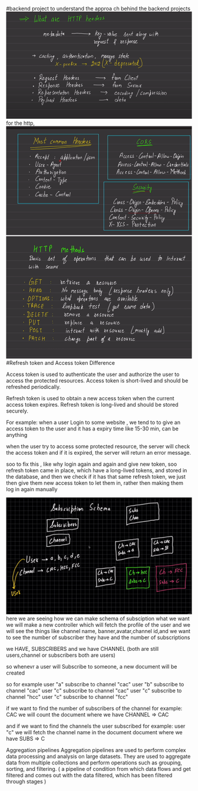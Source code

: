 #backend project to understand the approa ch behind the backend projects
![alt text](image.png) for the http,  
![alt text](image-1.png)
![alt text](image-2.png)
#Refresh token and Access token Difference

Access token is used to authenticate the user and authorize the user to access the protected resources. Access token is short-lived and should be refreshed periodically.

Refresh token is used to obtain a new access token when the current access token expires. Refresh token is long-lived and should be stored securely.

For example:
when a user Login to some website , we tend to to give an access token to the user and it has a expiry time like 15-30 min, can be anything

when the user try to access some protected resource, the server will check the access token and if it
is expired, the server will return an error message.

soo to fix this , like why login again and again and give new token,
soo refresh token came in place, which have a long-lived tokens, and stored in the database,
and then we check if it has that same refresh token, we just then give them new access token to let them in, rather then making them log in again manually


![alt text](<Screenshot 2024-08-20 145429.png>)
here we are seeing how we can make schema of subsciption 
what we want we will make a new controller which will fetch the profile of the user
and we will see the things like channel name, banner,avatar,channel id,and we want to see the 
number of subscriber they have and the number of subscriptions

we HAVE, SUBSCRIBERS and we have CHANNEL
(both are still users,channel or subscribers both are users)

so whenevr a user will Subscribe to someone, a new document will be created

so for example 
user "a" subscribe to channel "cac"
user "b" subscribe to channel "cac"
user "c" subscribe to channel "cac"
user "c" subscribe to channel "hcc"
user "c" subscribe to channel "fcc"

if we want to find the number of subscribers of the channel
for example: CAC
we will count the document where we have CHANNEL => CAC

and if we want to find the channels the user subscribed
for example: user "c"
we will fetch the channel name in the document document where we have SUBS => C

Aggregation pipelines
Aggregation pipelines are used to perform complex data processing and analysis on large datasets. They are used to aggregate data from multiple collections and perform operations such as grouping, sorting, and filtering.
( a pipeline of condition from which data flows and get filtered and comes out with the data filtered, which has been filtered through stages )


